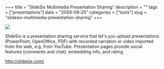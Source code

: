 +++
title = "SlideSix Multimedia Presentation Sharing"
description = ""
tags = ["presentations"]
date = "2009-08-25"
categories = ["tools"]
slug = "slidesix-multimedia-presentation-sharing"
+++


<div class="tool-screenshot mb1"><a href="http://slidesix.com/"><img id="bluga-thumbnail-2738" class="bluga-thumbnail custom" src="http://media.konigi.com/bluga/
wt5230068804f94_custom.jpg"/></a></div><p>SlideSix is a presentation sharing service that let's you upload presentations (PowerPoint, OpenOffice, PDF) with recorded narration or video imported from the web, e.g. from YouTube. Presentation pages provide social features (comments and chat), embedding info, and rating.</p>
  
<p><a href="http://slidesix.com/">http://slidesix.com/</a></p>
      
